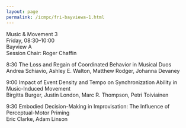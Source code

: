 ```yaml
---
layout: page
permalink: /icmpc/fri-bayviewa-1.html
---
```

Music & Movement 3  
Friday, 08:30–10:00  
Bayview A  
Session Chair: Roger Chaffin

8:30 The Loss and Regain of Coordinated Behavior in Musical Duos  
Andrea Schiavio, Ashley E. Walton, Matthew Rodger, Johanna Devaney

9:00 Impact of Event Density and Tempo on Synchronization Ability in Music-Induced Movement  
Birgitta Burger, Justin London, Marc R. Thompson, Petri Toiviainen

9:30 Embodied Decision-Making in Improvisation: The Influence of Perceptual-Motor Priming  
Eric Clarke, Adam Linson
